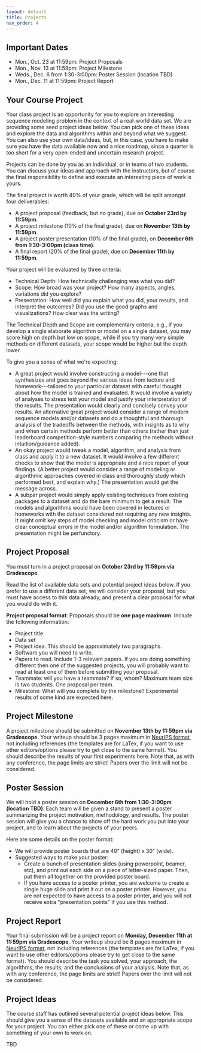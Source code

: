 ```yaml
---
layout: default
title: Projects
nav_order: 4
---
```


## Important Dates
- Mon., Oct. 23 at 11:59pm: Project Proposals 
- Mon., Nov. 13 at 11:59pm: Project Milestone 
- Weds., Dec. 6 from 1:30-3:00pm: Poster Session (location TBD)
- Mon., Dec. 11 at 11:59pm: Project Report

## Your Course Project 

Your class project is an opportunity for you to explore an interesting sequence modeling problem in the context of a real-world data set. We are providing some seed project ideas below. You can pick one of these ideas and explore the data and algorithms within and beyond what we suggest. You can also use your own data/ideas, but, in this case, you have to make sure you have the data available now and a nice roadmap, since a quarter is too short for a very open-ended and uncertain research project.

Projects can be done by you as an individual, or in teams of two students. You can discuss your ideas and approach with the instructors, but of course the final responsibility to define and execute an interesting piece of work is yours.

The final project is worth 40% of your grade, which will be split amongst four deliverables:
- A project proposal (feedback, but no grade), due on **October 23rd by 11:59pm**.
- A project milestone (10% of the final grade), due on **November 13th by 11:59pm**.
- A project poster presentation (10% of the final grade), on **December 6th from 1:30-3:00pm (class time)**.
- A final report (20% of the final grade), due on **December 11th by 11:59pm**.

Your project will be evaluated by three criteria:
- Technical Depth: How technically challenging was what you did?
- Scope: How broad was your project? How many aspects, angles, variations did you explore? 
- Presentation: How well did you explain what you did, your results, and interpret the outcomes? Did you use the good graphs and visualizations? How clear was the writing?

The Technical Depth and Scope are complementary criteria, e.g., if you develop a single elaborate algorithm or model on a single dataset, you may score high on depth but low on scope, while if you try many very simple methods on different datasets, your scope would be higher but the depth lower.

To give you a sense of what we're expecting:
- A great project would involve constructing a model---one that synthesizes and goes beyond the various ideas from lecture and homework---tailored to your particular dataset with careful thought about how the model is trained and evaluated. It would involve a variety of analyses to stress test your model and justify your interpretation of the results. The presentation would clearly and concisely convey your results.  An alternative great project would consider a range of modern sequence models and/or datasets and do a thoughtful and thorough analysis of the tradeoffs between the methods, with insights as to why and when certain methods perform better than others (rather than just leaderboard competition-style numbers comparing the methods without intuition/guidance added).
- An okay project would tweak a model, algorithm, and analysis from class and apply it to a new dataset. It would involve a few different checks to show that the model is appropriate and a nice report of your findings. (A better project would consider a range of modeling or algorithmic approaches covered in class and thoroughly study which performed best, and explain why.) The presentation would get the message across.
- A subpar project would simply apply existing techniques from existing packages to a dataset and do the bare minimum to get a result.  The models and algorithms would have been covered in lectures or homeworks with the dataset considered not requiring any new insights.  It might omit key steps of model checking and model criticism or have clear conceptual errors in the model and/or algorithm formulation. The presentation might be perfunctory.

## Project Proposal  

You must turn in a project proposal on **October 23rd by 11:59pm via Gradescope**.

Read the list of available data sets and potential project ideas below. If you prefer to use a different data set, we will consider your proposal, but you must have access to this data already, and present a clear proposal for what you would do with it. 

**Project proposal format**: Proposals should be **one page maximum**. Include the following information:
- Project title
- Data set
- Project idea. This should be approximately two paragraphs.
- Software you will need to write.
- Papers to read. Include 1-3 relevant papers. If you are doing something different then one of the suggested projects, you will probably want to read at least one of them before submitting your proposal.
- Teammate: will you have a teammate? If so, whom? Maximum team size is two students. One proposal per team.
- Milestone: What will you complete by the milestone? Experimental results of some kind are expected here.

## Project Milestone  

A project milestone should be submitted on **November 13th by 11:59pm via Gradescope**. Your writeup should be 3 pages maximum in [NeurIPS format](https://nips.cc/Conferences/2023/PaperInformation/StyleFiles), not including references (the templates are for LaTex, if you want to use other editors/options please try to get close to the same format). You should describe the results of your first experiments here. Note that, as with any conference, the page limits are strict! Papers over the limit will not be considered.

## Poster Session  

We will hold a poster session on **December 6th from 1:30-3:00pm (location TBD)**. Each team will be given a stand to present a poster summarizing the project motivation, methodology, and results. The poster session will give you a chance to show off the hard work you put into your project, and to learn about the projects of your peers. 

Here are some details on the poster format:
- We will provide poster boards that are 40” (height) x 30” (wide). 
- Suggested ways to make your poster:
  - Create a bunch of presentation slides (using powerpoint, beamer, etc), and print out each side on a piece of letter-sized paper. Then, put them all together on the provided poster board.
  - If you have access to a poster printer, you are welcome to create a single huge slide and print it out on a poster printer. However, you are not expected to have access to a poster printer, and you will not receive extra "presentation points" if you use this method.

## Project Report  

Your final submission will be a project report on **Monday, December 11th at 11:59pm via Gradescope**. 
Your writeup should be 8 pages maximum in [NeurIPS format](https://nips.cc/Conferences/2023/PaperInformation/StyleFiles), not including references (the templates are for LaTex, if you want to use other editors/options please try to get close to the same format). You should describe the task you solved, your approach, the algorithms, the results, and the conclusions of your analysis. Note that, as with any conference, the page limits are strict! Papers over the limit will not be considered. 

## Project Ideas  

The course staff has outlined several potential project ideas below. This should give you a sense of the datasets available and an appropriate scope for your project. You can either pick one of these or come up with something of your own to work on.

TBD
